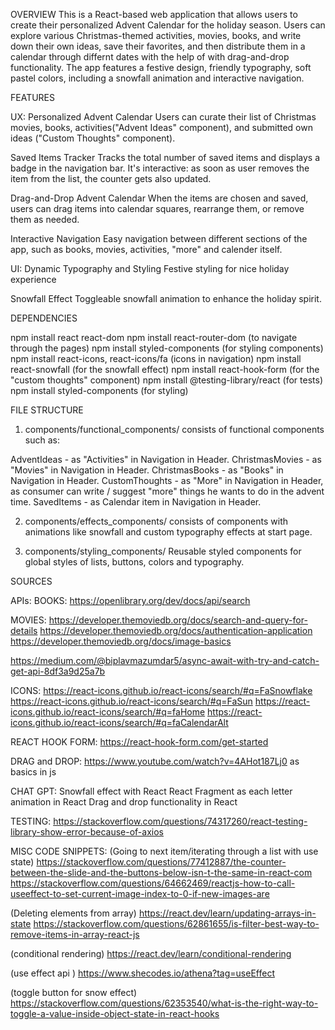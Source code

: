OVERVIEW
This is a React-based web application that allows users to create their personalized Advent Calendar for the holiday season. Users can explore various Christmas-themed activities, movies, books, and write down their own ideas,  save their favorites, and then distribute them in a calendar through differnt dates with the help of with drag-and-drop functionality. The app features a festive design, friendly typography, soft pastel colors, including a snowfall animation and interactive navigation.


FEATURES

UX:
Personalized Advent Calendar
Users can curate their list of Christmas movies, books, activities("Advent Ideas" component), and submitted own ideas ("Custom Thoughts" component).

Saved Items Tracker
Tracks the total number of saved items and displays a badge in the navigation bar. It's interactive: as soon as user removes the item from the list, the counter gets also updated.

Drag-and-Drop Advent Calendar
When the items are chosen and saved, users can drag items into calendar squares, rearrange them, or remove them as needed.

Interactive Navigation
Easy navigation between different sections of the app, such as books, movies, activities, "more" and calender itself.

UI:
Dynamic Typography and Styling
Festive styling for nice holiday experience

Snowfall Effect
Toggleable snowfall animation to enhance the holiday spirit.


DEPENDENCIES

npm install react react-dom
npm install react-router-dom (to navigate through the pages)
npm install styled-components (for styling components)
npm install react-icons, react-icons/fa (icons in navigation)
npm install react-snowfall (for the snowfall effect)
npm install react-hook-form (for the "custom thoughts" component)
npm install @testing-library/react (for tests)
npm install styled-components (for styling)


FILE STRUCTURE

1. components/functional_components/
consists of functional components such as:

AdventIdeas - as "Activities" in Navigation in Header.
ChristmasMovies - as "Movies" in Navigation in Header.
ChristmasBooks -  as "Books" in Navigation in Header.
CustomThoughts - as "More" in Navigation in Header, as consumer can write / suggest "more" things he wants to do in the advent time.
SavedItems - as Calendar item in Navigation in Header.

2. components/effects_components/
consists of components with animations like snowfall and custom typography effects at start page.

3. components/styling_components/
Reusable styled components for global styles of lists, buttons, colors and typography.

SOURCES

APIs:
BOOKS: 
https://openlibrary.org/dev/docs/api/search

MOVIES:
https://developer.themoviedb.org/docs/search-and-query-for-details
https://developer.themoviedb.org/docs/authentication-application
https://developer.themoviedb.org/docs/image-basics

https://medium.com/@biplavmazumdar5/async-await-with-try-and-catch-get-api-8df3a9d25a7b


ICONS:
https://react-icons.github.io/react-icons/search/#q=FaSnowflake
https://react-icons.github.io/react-icons/search/#q=FaSun
https://react-icons.github.io/react-icons/search/#q=faHome
https://react-icons.github.io/react-icons/search/#q=faCalendarAlt

REACT HOOK FORM:
https://react-hook-form.com/get-started

DRAG and DROP:
https://www.youtube.com/watch?v=4AHot187Lj0 as basics in js

CHAT GPT:
Snowfall effect with React
React Fragment as each letter animation in React
Drag and drop functionality in React


TESTING:
https://stackoverflow.com/questions/74317260/react-testing-library-show-error-because-of-axios

MISC CODE SNIPPETS:
(Going to next item/iterating through a list with use state) 
https://stackoverflow.com/questions/77412887/the-counter-between-the-slide-and-the-buttons-below-isn-t-the-same-in-react-com
https://stackoverflow.com/questions/64662469/reactjs-how-to-call-useeffect-to-set-current-image-index-to-0-if-new-images-are

(Deleting elements from array)
https://react.dev/learn/updating-arrays-in-state
https://stackoverflow.com/questions/62861655/is-filter-best-way-to-remove-items-in-array-react-js

(conditional rendering)
https://react.dev/learn/conditional-rendering

(use effect api )
https://www.shecodes.io/athena?tag=useEffect

(toggle button for snow effect)
https://stackoverflow.com/questions/62353540/what-is-the-right-way-to-toggle-a-value-inside-object-state-in-react-hooks
